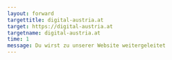 ```yaml
---
layout: forward
targettitle: digital-austria.at
target: https://digital-austria.at
targetname: digital-austria.at
time: 1
message: Du wirst zu unserer Website weitergeleitet
---
```


